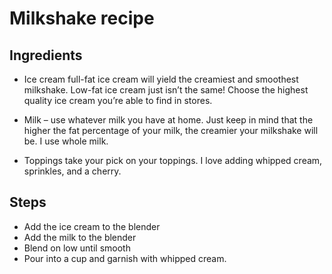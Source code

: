 # Milkshake recipe

## Ingredients

- Ice cream 
full-fat ice cream will yield the creamiest and smoothest milkshake. 
Low-fat ice cream just isn’t the same! 
Choose the highest quality ice cream you’re able to find in stores.

- Milk – use whatever milk you have at home. 
Just keep in mind that the higher the fat percentage of your milk, the creamier your milkshake will be. 
I use whole milk.

- Toppings
take your pick on your toppings. 
I love adding whipped cream, sprinkles, and a cherry.

## Steps
- Add the ice cream to the blender
- Add the milk to the blender
- Blend on low until smooth
- Pour into a cup and garnish with whipped cream.
